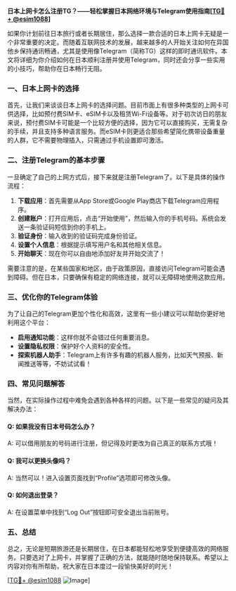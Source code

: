 **日本上网卡怎么注册TG？——轻松掌握日本网络环境与Telegram使用指南[[TG💪+ @esim1088](https://t.me/s/esim1088)]**

如果你计划前往日本旅行或者长期居住，那么选择一款合适的日本上网卡无疑是一个非常重要的决定。而随着互联网技术的发展，越来越多的人开始关注如何在异国他乡保持通讯畅通，尤其是使用像Telegram（简称TG）这样的即时通讯软件。本文将详细为你介绍如何在日本顺利注册并使用Telegram，同时还会分享一些实用的小技巧，帮助你在日本畅行无阻。

### 一、日本上网卡的选择

首先，让我们来谈谈日本上网卡的选择问题。目前市面上有很多种类型的上网卡可供选择，比如预付费SIM卡、eSIM卡以及租赁Wi-Fi设备等。对于初次访日的朋友来说，预付费SIM卡可能是一个比较方便的选择，因为它可以直接购买，无需复杂的手续，并且支持多种语言服务。而eSIM卡则更适合那些希望简化携带设备重量的人群，它不需要物理插入，只需通过手机设置即可激活。

### 二、注册Telegram的基本步骤

一旦确定了自己的上网方式后，接下来就是注册Telegram了。以下是具体的操作流程：

1. **下载应用**：首先需要从App Store或Google Play商店下载Telegram应用程序。
2. **创建账户**：打开应用后，点击“开始使用”，然后输入你的手机号码。系统会发送一条验证码短信到你的手机上。
3. **验证身份**：输入收到的验证码完成身份验证。
4. **设置个人信息**：根据提示填写用户名和其他相关信息。
5. **开始聊天**：现在你可以自由地添加好友并开始交流了！

需要注意的是，在某些国家和地区，由于政策原因，直接访问Telegram可能会遇到障碍。但在日本，只要确保有稳定的网络连接，就可以无障碍地使用这款应用。

### 三、优化你的Telegram体验

为了让自己的Telegram更加个性化和高效，这里有一些小建议可以帮助你更好地利用这个平台：

- **启用通知功能**：这样你就不会错过任何重要消息。
- **设置隐私权限**：保护好个人资料的安全性。
- **探索机器人助手**：Telegram上有许多有趣的机器人服务，比如天气预报、新闻推送等等，不妨试试看！

### 四、常见问题解答

当然，在实际操作过程中难免会遇到各种各样的问题。以下是一些常见的疑问及其解决办法：

#### Q: 如果我没有日本号码怎么办？
A: 可以借用朋友的号码进行注册，但记得及时更改为自己真正的联系方式哦！

#### Q: 我可以更换头像吗？
A: 当然可以！进入设置页面找到“Profile”选项即可修改头像。

#### Q: 如何退出登录？
A: 在设置菜单中找到“Log Out”按钮即可安全退出当前账号。

### 五、总结

总之，无论是短期旅游还是长期居住，在日本都能轻松地享受到便捷高效的网络服务。只要选对了上网卡，并掌握了正确的方法，就能随时随地保持联系。希望以上内容对你有所帮助，祝大家在日本度过一段愉快美好的时光！

[[TG💪+ @esim1088](https://t.me/s/esim1088) ![Image](https://i.postimg.cc/4NQfJmqS/Snipaste-2025-05-13-00-14-12.png)]